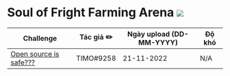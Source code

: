 # Soul of Fright Farming Arena ![](../assets/Soul_of_Fright.gif)

| Challenge | Tác giả ✏️              | Ngày upload (DD-MM-YYYY) | Độ khó |
|-----------|------------------------|--------------------------|--------|
| [Open source is safe???](./opensourceissafe//)    | TIMO#9258 | 21-11-2022               | N/A    |
